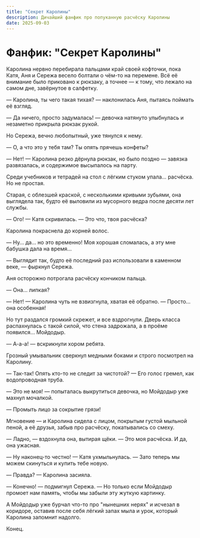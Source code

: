 ```yaml
---
title: "Секрет Каролины"
description: Дичайший фанфик про попуканную расчёску Каролины
date: 2025-09-03
---
```


# Фанфик: "Секрет Каролины"  

Каролина нервно перебирала пальцами край своей кофточки, пока Катя, Аня и Сережа весело болтали о чём-то на перемене. Всё её внимание было приковано к рюкзаку, а точнее — к тому, что лежало на самом дне, завёрнутое в салфетку.  

— Каролина, ты чего такая тихая? — наклонилась Аня, пытаясь поймать её взгляд.  

— Да ничего, просто задумалась! — девочка натянуто улыбнулась и незаметно прикрыла рюкзак рукой.  

Но Сережа, вечно любопытный, уже тянулся к нему.  

— О, а что это у тебя там? Ты опять прячешь конфеты?  

— Нет! — Каролина резко дёрнула рюкзак, но было поздно — завязка развязалась, и содержимое высыпалось на парту.  

Среди учебников и тетрадей на стол с лёгким стуком упала… расчёска. Но не простая.  

Старая, с облезшей краской, с несколькими кривыми зубьями, она выглядела так, будто её выловили из мусорного ведра после десяти лет службы.  

— Ого! — Катя скривилась. — Это что, твоя расчёска?  

Каролина покраснела до корней волос.  

— Ну… да… но это временно! Моя хорошая сломалась, а эту мне бабушка дала на время…  

— Выглядит так, будто её последний раз использовали в каменном веке, — фыркнул Сережа.  

Аня осторожно потрогала расчёску кончиком пальца.  

— Она… липкая?  

— Нет! — Каролина чуть не взвизгнула, хватая её обратно. — Просто… она особенная!  

Но тут раздался громкий скрежет, и все вздрогнули. Дверь класса распахнулась с такой силой, что стена задрожала, а в проёме появился… Мойдодыр.  

— А-а-а! — вскрикнули хором ребята.  

Грозный умывальник сверкнул медными боками и строго посмотрел на Каролину.  

— Так-так! Опять кто-то не следит за чистотой? — Его голос гремел, как водопроводная труба.  

— Это не моя! — попыталась выкрутиться девочка, но Мойдодыр уже махнул мочалкой.  

— Промыть лицо за сокрытие грязи!  

Мгновение — и Каролина сидела с лицом, покрытым густой мыльной пеной, а её друзья, забыв про расчёску, покатывались со смеху.  

— Ладно, — вздохнула она, вытирая щёки. — Это моя расчёска. И да, она ужасная.  

— Ну наконец-то честно! — Катя ухмыльнулась. — Зато теперь мы можем скинуться и купить тебе новую.  

— Правда? — Каролина засияла.  

— Конечно! — подмигнул Сережа. — Но только если Мойдодыр промоет нам память, чтобы мы забыли эту жуткую картинку.  

А Мойдодыр уже бурчал что-то про "нынешних нерях" и исчезал в коридоре, оставив после себя лёгкий запах мыла и урок, который Каролина запомнит надолго.  

Конец.